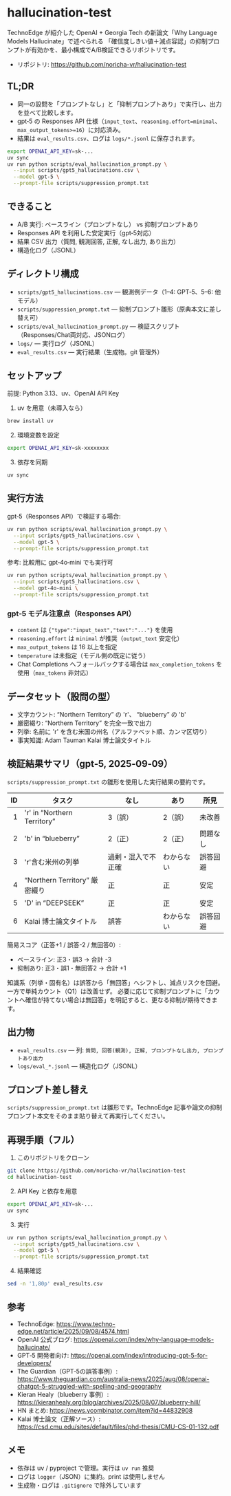 # hallucination-test

TechnoEdge が紹介した OpenAI + Georgia Tech の新論文「Why Language Models Hallucinate」で述べられる
「確信度しきい値＋減点容認」の抑制プロンプトが有効かを、最小構成でA/B検証できるリポジトリです。

- リポジトリ: https://github.com/noricha-vr/hallucination-test

## TL;DR
- 同一の設問を「プロンプトなし」と「抑制プロンプトあり」で実行し、出力を並べて比較します。
- gpt‑5 の Responses API 仕様（`input_text`、`reasoning.effort=minimal`、`max_output_tokens>=16`）に対応済み。
- 結果は `eval_results.csv`、ログは `logs/*.jsonl` に保存されます。

```bash
export OPENAI_API_KEY=sk-...
uv sync
uv run python scripts/eval_hallucination_prompt.py \
  --input scripts/gpt5_hallucinations.csv \
  --model gpt-5 \
  --prompt-file scripts/suppression_prompt.txt
```

## できること
- A/B 実行: ベースライン（プロンプトなし） vs 抑制プロンプトあり
- Responses API を利用した安定実行（gpt‑5対応）
- 結果 CSV 出力（質問, 観測回答, 正解, なし出力, あり出力）
- 構造化ログ（JSONL）

## ディレクトリ構成
- `scripts/gpt5_hallucinations.csv` — 観測例データ（1–4: GPT‑5、5–6: 他モデル）
- `scripts/suppression_prompt.txt` — 抑制プロンプト雛形（原典本文に差し替え可）
- `scripts/eval_hallucination_prompt.py` — 検証スクリプト（Responses/Chat両対応、JSONログ）
- `logs/` — 実行ログ（JSONL）
- `eval_results.csv` — 実行結果（生成物。git 管理外）

## セットアップ
前提: Python 3.13、uv、OpenAI API Key

1) uv を用意（未導入なら）
```bash
brew install uv
```

2) 環境変数を設定
```bash
export OPENAI_API_KEY=sk-xxxxxxxx
```

3) 依存を同期
```bash
uv sync
```

## 実行方法
gpt‑5（Responses API）で検証する場合:
```bash
uv run python scripts/eval_hallucination_prompt.py \
  --input scripts/gpt5_hallucinations.csv \
  --model gpt-5 \
  --prompt-file scripts/suppression_prompt.txt
```

参考: 比較用に gpt‑4o‑mini でも実行可
```bash
uv run python scripts/eval_hallucination_prompt.py \
  --input scripts/gpt5_hallucinations.csv \
  --model gpt-4o-mini \
  --prompt-file scripts/suppression_prompt.txt
```

### gpt‑5 モデル注意点（Responses API）
- `content` は `{"type":"input_text","text":"..."}` を使用
- `reasoning.effort` は `minimal` が推奨（`output_text` 安定化）
- `max_output_tokens` は 16 以上を指定
- `temperature` は未指定（モデル側の既定に従う）
- Chat Completions へフォールバックする場合は `max_completion_tokens` を使用（`max_tokens` 非対応）

## データセット（設問の型）
- 文字カウント: “Northern Territory” の 'r'、 “blueberry” の 'b'
- 厳密綴り: “Northern Territory” を完全一致で出力
- 列挙: 名前に 'r' を含む米国の州名（アルファベット順、カンマ区切り）
- 事実知識: Adam Tauman Kalai 博士論文タイトル

## 検証結果サマリ（gpt‑5, 2025‑09‑09）
`scripts/suppression_prompt.txt` の雛形を使用した実行結果の要約です。

| ID | タスク | なし | あり | 所見 |
|---:|---|---|---|---|
| 1 | 'r' in “Northern Territory” | 3（誤） | 2（誤） | 未改善 |
| 2 | 'b' in “blueberry” | 2（正） | 2（正） | 問題なし |
| 3 | 'r'含む米州の列挙 | 過剰・混入で不正確 | わからない | 誤答回避 |
| 4 | “Northern Territory” 厳密綴り | 正 | 正 | 安定 |
| 5 | 'D' in “DEEPSEEK” | 正 | 正 | 安定 |
| 6 | Kalai 博士論文タイトル | 誤答 | わからない | 誤答回避 |

簡易スコア（正答+1 / 誤答-2 / 無回答0）:
- ベースライン: 正3・誤3 → 合計 -3
- 抑制あり: 正3・誤1・無回答2 → 合計 +1

知識系（列挙・固有名）は誤答から「無回答」へシフトし、減点リスクを回避。一方で単純カウント（Q1）は改善せず。
必要に応じて抑制プロンプトに「カウントへ確信が持てない場合は無回答」を明記すると、更なる抑制が期待できます。

## 出力物
- `eval_results.csv` — 列: `質問, 回答(観測), 正解, プロンプトなし出力, プロンプトあり出力`
- `logs/eval_*.jsonl` — 構造化ログ（JSONL）

## プロンプト差し替え
`scripts/suppression_prompt.txt` は雛形です。TechnoEdge 記事や論文の抑制プロンプト本文をそのまま貼り替えて再実行してください。

## 再現手順（フル）
1) このリポジトリをクローン
```bash
git clone https://github.com/noricha-vr/hallucination-test
cd hallucination-test
```
2) API Key と依存を用意
```bash
export OPENAI_API_KEY=sk-...
uv sync
```
3) 実行
```bash
uv run python scripts/eval_hallucination_prompt.py \
  --input scripts/gpt5_hallucinations.csv \
  --model gpt-5 \
  --prompt-file scripts/suppression_prompt.txt
```
4) 結果確認
```bash
sed -n '1,80p' eval_results.csv
```

## 参考
- TechnoEdge: https://www.techno-edge.net/article/2025/09/08/4574.html
- OpenAI 公式ブログ: https://openai.com/index/why-language-models-hallucinate/
- GPT‑5 開発者向け: https://openai.com/index/introducing-gpt-5-for-developers/
- The Guardian（GPT‑5の誤答事例）: https://www.theguardian.com/australia-news/2025/aug/08/openai-chatgpt-5-struggled-with-spelling-and-geography
- Kieran Healy（blueberry 事例）: https://kieranhealy.org/blog/archives/2025/08/07/blueberry-hill/
- HN まとめ: https://news.ycombinator.com/item?id=44832908
- Kalai 博士論文（正解ソース）: https://csd.cmu.edu/sites/default/files/phd-thesis/CMU-CS-01-132.pdf

## メモ
- 依存は uv / pyproject で管理。実行は `uv run` 推奨
- ログは `logger`（JSON）に集約。print は使用しません
- 生成物・ログは `.gitignore` で除外しています

